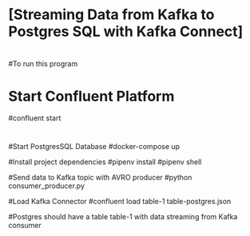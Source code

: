 # [Streaming Data from Kafka to Postgres SQL with Kafka Connect]
#
#To run this program
# Start Confluent Platform
#confluent start
#
#Start PostgresSQL Database
#docker-compose up

#Install project dependencies
#pipenv install
#pipenv shell

#Send data to Kafka topic with AVRO producer
#python consumer_producer.py

#Load Kafka Connector
#confluent load table-1 table-postgres.json

#Postgres should have a table table-1 with data streaming from Kafka consumer 

 
